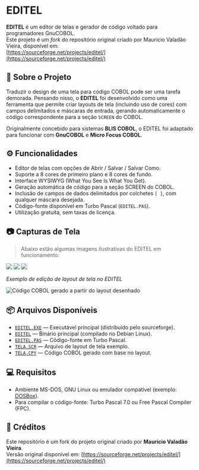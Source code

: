 # EDITEL

**EDITEL** é um editor de telas e gerador de código voltado para programadores GnuCOBOL.  
Este projeto é um *fork* do repositório original criado por Mauricio Valadão Vieira, disponível em:  
[https://sourceforge.net/projects/editel/](https://sourceforge.net/projects/editel/)

## 📌 Sobre o Projeto

Traduzir o design de uma tela para código COBOL pode ser uma tarefa demorada. Pensando nisso, o **EDITEL** foi desenvolvido como uma ferramenta que permite criar layouts de tela (incluindo uso de cores) com campos delimitados e máscaras de entrada, gerando automaticamente o código correspondente para a seção `SCREEN` do COBOL.

Originalmente concebido para sistemas **BLIS COBOL**, o EDITEL foi adaptado para funcionar com **GnuCOBOL** e **Micro Focus COBOL**.

## ⚙️ Funcionalidades

- Editor de telas com opções de Abrir / Salvar / Salvar Como.
- Suporte a 8 cores de primeiro plano e 8 cores de fundo.
- Interface WYSIWYG (What You See Is What You Get).
- Geração automática de código para a seção SCREEN do COBOL.
- Inclusão de campos de dados delimitados por colchetes `[ ]`, com qualquer máscara desejada.
- Código-fonte disponível em Turbo Pascal (`EDITEL.PAS`).
- Utilização gratuita, sem taxas de licença.

## 📷 Capturas de Tela

> Abaixo estão algumas imagens ilustrativas do EDITEL em funcionamento:

![](https://a.fsdn.com/con/app/proj/editel/screenshots/Screenshot%202023-12-08%20at%2019.32.44-73a95790.png/245/183/1) ![](https://a.fsdn.com/con/app/proj/editel/screenshots/Screenshot%202023-12-08%20at%2019.34.42-8e47d0d6.png/245/183/1) ![](https://a.fsdn.com/con/app/proj/editel/screenshots/Screenshot%202023-12-08%20at%2019.35.11-a0697fb2.png/245/183/1)

*Exemplo de edição de layout de tela no EDITEL*

![Código COBOL gerado a partir do layout desenhado](https://a.fsdn.com/con/app/proj/editel/screenshots/Screenshot%202023-12-08%20at%2019.35.53-bb38d9b4.png/245/183/1)

## 📦 Arquivos Disponíveis

- [`EDITEL.EXE`](https://sourceforge.net/projects/editel/files/Version%201.0/EDITEL.EXE/download?use_mirror=master) — Executável principal (distribuído pelo sourceforge).
- [`EDITEL`](https://github.com/fmarqueseti/editel/blob/main/EDITEL) — Binário principal (compilado no Debian Linux).
- [`EDITEL.PAS`](https://github.com/fmarqueseti/editel/blob/main/EDITEL.PAS) — Código-fonte em Turbo Pascal.
- [`TELA.SCR`](https://github.com/fmarqueseti/editel/blob/main/TELA.SCR) — Arquivo de layout de tela exemplo.
- [`TELA.CPY`](https://github.com/fmarqueseti/editel/blob/main/TELA.CPY) — Código COBOL gerado com base no layout.

## 💻 Requisitos

- Ambiente MS-DOS, GNU Linux ou emulador compatível (exemplo: [DOSBox](https://www.dosbox.com/)).
- Para compilar o código-fonte: Turbo Pascal 7.0 ou Free Pascal Compiler (FPC).

## 📝 Créditos

Este repositório é um fork do projeto original criado por **Mauricio Valadão Vieira**.  
Versão original disponível em: [https://sourceforge.net/projects/editel/](https://sourceforge.net/projects/editel/)

